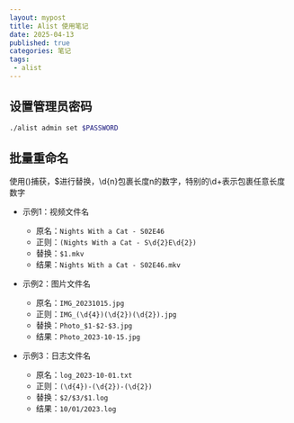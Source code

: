 ```yaml
---
layout: mypost
title: Alist 使用笔记
date: 2025-04-13
published: true
categories: 笔记
tags: 
 - alist
---
```


## 设置管理员密码

```bash
./alist admin set $PASSWORD
```



## 批量重命名

使用()捕获，$进行替换，\d{n}包裹长度n的数字，特别的\d+表示包裹任意长度数字

- 示例1：视频文件名
  
  - 原名：`Nights With a Cat - S02E46`
  - 正则：`(Nights With a Cat - S\d{2}E\d{2})`
  - 替换：`$1.mkv`
  - 结果：`Nights With a Cat - S02E46.mkv`
  
- 示例2：图片文件名
  
  - 原名：`IMG_20231015.jpg`
  - 正则：`IMG_(\d{4})(\d{2})(\d{2}).jpg`
  - 替换：`Photo_$1-$2-$3.jpg`
  - 结果：`Photo_2023-10-15.jpg`
  
- 示例3：日志文件名
  
  - 原名：`log_2023-10-01.txt`
  - 正则：`(\d{4})-(\d{2})-(\d{2})`
  - 替换：`$2/$3/$1.log`
  - 结果：`10/01/2023.log`
  
  